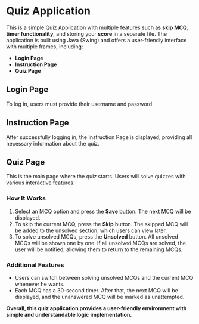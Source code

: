 # Quiz Application

This is a simple Quiz Application with multiple features such as **skip MCQ**, **timer functionality**, and storing your **score** in a separate file. The application is built using Java (Swing) and offers a user-friendly interface with multiple frames, including:

- **Login Page**
- **Instruction Page**
- **Quiz Page**

## Login Page
To log in, users must provide their username and password.

## Instruction Page
After successfully logging in, the Instruction Page is displayed, providing all necessary information about the quiz.

## Quiz Page
This is the main page where the quiz starts. Users will solve quizzes with various interactive features.

### How It Works
1. Select an MCQ option and press the **Save** button. The next MCQ will be displayed.
2. To skip the current MCQ, press the **Skip** button. The skipped MCQ will be added to the unsolved section, which users can view later.
3. To solve unsolved MCQs, press the **Unsolved** button. All unsolved MCQs will be shown one by one. If all unsolved MCQs are solved, the user will be notified, allowing them to return to the remaining MCQs.

### Additional Features
- Users can switch between solving unsolved MCQs and the current MCQ whenever he wants.
- Each MCQ has a 30-second timer. After that, the next MCQ will be displayed, and the unanswered MCQ will be marked as unattempted.

**Overall, this quiz application provides a user-friendly environment with simple and understandable logic implementation.**


